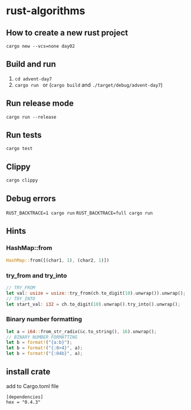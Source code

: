 # rust-algorithms

## How to create a new rust project

```shell
cargo new --vcs=none day02
```

## Build and run

1. `cd advent-day7`
2. `cargo run ` or (`cargo build` and `./target/debug/advent-day7`)

## Run release mode

`cargo run --release`

## Run tests

`cargo test`

## Clippy

`cargo clippy`

## Debug errors

`RUST_BACKTRACE=1 cargo run`
`RUST_BACKTRACE=full cargo run`

## Hints

### HashMap::from

```rust
HashMap::from([(char1, 1), (char2, 1)])
```

### try_from and try_into

```rust
// TRY_FROM
let val: usize = usize::try_from(ch.to_digit(10).unwrap()).unwrap();
// TRY_INTO
let start_val: i32 = ch.to_digit(10).unwrap().try_into().unwrap();
```

### Binary number formatting

```rust
let a = i64::from_str_radix(&c.to_string(), 16).unwrap();
// BINARY NUMBER FORMATTING
let b = format!("{a:b}");
let b = format!("{:0>4}", a);
let b = format!("{:04b}", a);
```

## install crate

add to Cargo.toml file 
```
[dependencies]
hex = "0.4.3"
```